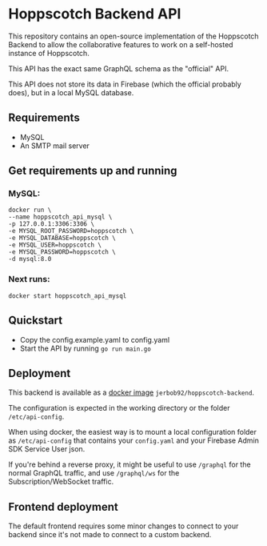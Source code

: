 # Hoppscotch Backend API

This repository contains an open-source implementation of the Hoppscotch Backend to allow the collaborative features to work on a self-hosted instance of Hoppscotch.

This API has the exact same GraphQL schema as the "official" API.

This API does not store its data in Firebase (which the official probably does), but in a local MySQL database.

## Requirements

- MySQL
- An SMTP mail server

## Get requirements up and running

### MySQL:

```
docker run \
--name hoppscotch_api_mysql \
-p 127.0.0.1:3306:3306 \
-e MYSQL_ROOT_PASSWORD=hoppscotch \
-e MYSQL_DATABASE=hoppscotch \
-e MYSQL_USER=hoppscotch \
-e MYSQL_PASSWORD=hoppscotch \
-d mysql:8.0
```

### Next runs:
```
docker start hoppscotch_api_mysql
```

## Quickstart

- Copy the config.example.yaml to config.yaml
- Start the API by running `go run main.go`

## Deployment

This backend is available as a [docker image](https://hub.docker.com/repository/docker/jerbob92/hoppscotch-backend/general) `jerbob92/hoppscotch-backend`.

The configuration is expected in the working directory or the folder `/etc/api-config`.

When using docker, the easiest way is to mount a local configuration folder as `/etc/api-config` that contains your `config.yaml` and your Firebase Admin SDK Service User json.

If you're behind a reverse proxy, it might be useful to use `/graphql` for the normal GraphQL traffic, and use `/graphql/ws` for the Subscription/WebSocket traffic.

## Frontend deployment

The default frontend requires some minor changes to connect to your backend since it's not made to connect to a custom backend.

